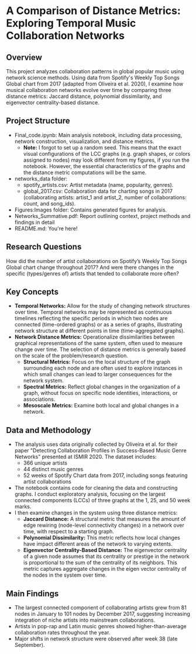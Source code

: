 # A Comparison of Distance Metrics: Exploring Temporal Music Collaboration Networks
## Overview
This project analyzes collaboration patterns in global popular music using network science methods. Using data from Spotify's Weekly Top Songs Global chart from 2017 (adapted from Oliveira et al. 2020), I examine how musical collaboration networks evolve over time by comparing three distance metrics: Jaccard distance, polynomial dissimilarity, and eigenvector centrality-based distance.

## Project Structure
- Final_code.ipynb: Main analysis notebook, including data processing, network construction, visualization, and distance metrics.
  - **Note:** I forgot to set up a random seed. This means that the exact visual configurations of the LCC graphs (e.g. graph shapes, or colors assigned to nodes) may look different from my figures, if you run the notebook. However, the essential characteristics of the graphs and the distance metric computations will be the same. 
- networks_data folder: 
  - spotify_artists.csv: Artist metadata (name, popularity, genres).
  - global_2017.csv: Collaboration data for charting songs in 2017 (collaborating artists: artist_1 and artist_2, number of collaborations: count, and song_ids).
- Figures:Images folder: Contains generated figures for analysis.
- Networks_Summative.pdf: Report outlining context, project methods and findings in detail
- README.md: You're here!

## Research Questions
How did the number of artist collaborations on Spotify’s Weekly Top Songs Global chart change throughout 2017? And were there changes in the specific (types/genres of) artists that tended to collaborate more often?

## Key Concepts
- **Temporal Networks:** Allow for the study of changing network structures over time. Temporal networks may be represented as continuous timelines reflecting the specific periods in which two nodes are connected (time-ordered graphs) or as a series of graphs, illustrating network structure at different points in time (time-aggregated graphs).
- **Network Distance Metrics:** Operationalize dissimilarities between graphical representations of the same system, often used to measure change over time. The selection of distance metrics is generally based on the scale of the problem/research question.
    - **Structural Metrics:**  Focus on the local structure of the graph surrounding each node and are often used to explore instances in which small changes can lead to larger consequences for the network system.
    - **Spectral Metrics:** Reflect global changes in the organization of a graph, without focus on specific node identities, interactions, or associations.
    - **Mesoscale Metrics:** Examine both local and global changes in a network. 
   
## Data and Methodology
- The analysis uses data originally collected by Oliveira et al. for their paper "Detecting Collaboration Profiles in Success-Based Music Genre Networks" presented at ISMIR 2020. The dataset includes:
  - 366 unique artists
  - 44 distinct music genres
  - 52 weeks of Spotify Chart data from 2017, including songs featuring artist collaborations
- The notebook contains code for cleaning the data and constructing graphs. I conduct exploratory analysis, focusing on the largest connected components (LCCs) of three graphs at the 1, 25, and 50 week marks.
- I then examine changes in the system using three distance metrics:
  - **Jaccard Distance:** A structural metric that measures the amount of edge rewiring (node-level connectivity changes) in a network over time, with respect to a starting graph.
  - **Polynomial Dissimilarity:** This metric reflects how local changes have impact different areas of the network to varying extents.
  - **Eigenvector Centrality-Based Distance:** The eigenvector centrality of a given node assumes that its centrality or prestige in the network is proportional to the sum of the centrality of its neighbors. This metric captures aggregate changes in the eigen vector centrality of the nodes in the system over time.

##  Main Findings
- The largest connected component of collaborating artists grew from 81 nodes in January to 101 nodes by December 2017, suggesting increasing integration of niche artists into mainstream collaborations.
- Artists in pop-rap and Latin music genres showed higher-than-average collaboration rates throughout the year.
- Major shifts in network structure were observed after week 38 (late September).



